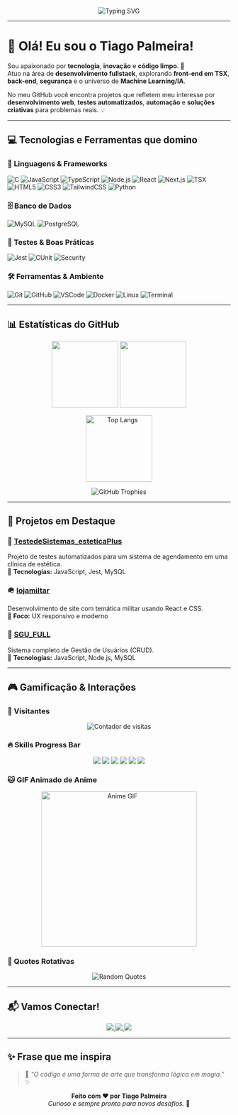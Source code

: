 <p align="center">
  <img src="https://readme-typing-svg.herokuapp.com?font=Fira+Code&pause=1000&color=36BCF7&center=true&vCenter=true&width=600&lines=Olá!+Eu+sou+o+Tiago+Palmeira!;Fullstack+Dev+e+apaixonado+por+código;Explorando+Machine+Learning+e+IA;Bem-vindo+ao+meu+GitHub!+🚀" alt="Typing SVG" />
</p>

---

# 👋 Olá! Eu sou o Tiago Palmeira!

Sou apaixonado por **tecnologia**, **inovação** e **código limpo**. 🚀  
Atuo na área de **desenvolvimento fullstack**, explorando **front-end em TSX**, **back-end**, **segurança** e o universo de **Machine Learning/IA**.  

No meu GitHub você encontra projetos que refletem meu interesse por **desenvolvimento web**, **testes automatizados**, **automação** e **soluções criativas** para problemas reais. 💡

---

## 💻 Tecnologias e Ferramentas que domino

### 🧠 Linguagens & Frameworks
![C](https://img.shields.io/badge/-C-A8B9CC?logo=c&logoColor=white)
![JavaScript](https://img.shields.io/badge/-JavaScript-F7DF1E?logo=javascript&logoColor=000)
![TypeScript](https://img.shields.io/badge/-TypeScript-3178C6?logo=typescript&logoColor=fff)
![Node.js](https://img.shields.io/badge/-Node.js-339933?logo=node.js&logoColor=fff)
![React](https://img.shields.io/badge/-React-61DAFB?logo=react&logoColor=000)
![Next.js](https://img.shields.io/badge/-Next.js-000000?logo=next.js&logoColor=fff)
![TSX](https://img.shields.io/badge/-TSX-3178C6?logo=react&logoColor=fff)
![HTML5](https://img.shields.io/badge/-HTML5-E34F26?logo=html5&logoColor=fff)
![CSS3](https://img.shields.io/badge/-CSS3-1572B6?logo=css3&logoColor=fff)
![TailwindCSS](https://img.shields.io/badge/-TailwindCSS-38B2AC?logo=tailwindcss&logoColor=fff)
![Python](https://img.shields.io/badge/-Python-3776AB?logo=python&logoColor=fff)

### 🗄️ Banco de Dados
![MySQL](https://img.shields.io/badge/-MySQL-4479A1?logo=mysql&logoColor=fff)
![PostgreSQL](https://img.shields.io/badge/-PostgreSQL-336791?logo=postgresql&logoColor=fff)

### 🧪 Testes & Boas Práticas
![Jest](https://img.shields.io/badge/-Jest-C21325?logo=jest&logoColor=fff)
![CUnit](https://img.shields.io/badge/-CUnit-555555?logo=c&logoColor=fff)
![Security](https://img.shields.io/badge/-Segurança-2E8B57?logo=shield&logoColor=fff)

### 🛠️ Ferramentas & Ambiente
![Git](https://img.shields.io/badge/-Git-F05032?logo=git&logoColor=fff)
![GitHub](https://img.shields.io/badge/-GitHub-181717?logo=github)
![VSCode](https://img.shields.io/badge/-VSCode-007ACC?logo=visual-studio-code&logoColor=fff)
![Docker](https://img.shields.io/badge/-Docker-2496ED?logo=docker&logoColor=fff)
![Linux](https://img.shields.io/badge/-Linux-FCC624?logo=linux&logoColor=000)
![Terminal](https://img.shields.io/badge/-Terminal-4D4D4D?logo=gnu-bash&logoColor=fff)

---

## 📊 Estatísticas do GitHub

<p align="center">
  <img src="https://github-readme-stats.vercel.app/api?username=Tiagopalmeira&show_icons=true&theme=radical&count_private=true" height="150"/>
  <img src="https://github-readme-streak-stats.herokuapp.com/?user=Tiagopalmeira&theme=radical" height="150"/>
</p>

<p align="center">
  <img src="https://github-readme-stats.vercel.app/api/top-langs/?username=Tiagopalmeira&layout=compact&theme=radical" alt="Top Langs" height="150"/>
</p>

<p align="center">
  <img src="https://github-profile-trophy.vercel.app/?username=Tiagopalmeira&theme=radical&margin-w=8&margin-h=8&no-frame=true" alt="GitHub Trophies"/>
</p>

---

## 🚀 Projetos em Destaque

### 🧪 [TestedeSistemas_esteticaPlus](https://github.com/Tiagopalmeira/TestedeSistemas_esteticaPlus)
Projeto de testes automatizados para um sistema de agendamento em uma clínica de estética.  
🔹 **Tecnologias:** JavaScript, Jest, MySQL  

### 🪖 [lojamiltar](https://github.com/Tiagopalmeira/lojamiltar)
Desenvolvimento de site com temática militar usando React e CSS.  
🔹 **Foco:** UX responsivo e moderno  

### 👥 [SGU_FULL](https://github.com/Tiagopalmeira/SGU_FULL)
Sistema completo de Gestão de Usuários (CRUD).  
🔹 **Tecnologias:** JavaScript, Node.js, MySQL  

---

## 🎮 Gamificação & Interações

### 🌟 Visitantes
<p align="center">
  <img src="https://komarev.com/ghpvc/?username=Tiagopalmeira&color=blue" alt="Contador de visitas"/>
</p>

### 🔥 Skills Progress Bar
<p align="center">
  <img src="https://img.shields.io/badge/JavaScript-90%25-yellow?style=for-the-badge"/>
  <img src="https://img.shields.io/badge/TypeScript-85%25-blue?style=for-the-badge"/>
  <img src="https://img.shields.io/badge/React-80%25-61DAFB?style=for-the-badge"/>
  <img src="https://img.shields.io/badge/Node.js-75%25-339933?style=for-the-badge"/>
  <img src="https://img.shields.io/badge/Python-70%25-3776AB?style=for-the-badge"/>
  <img src="https://img.shields.io/badge/C-65%25-A8B9CC?style=for-the-badge"/>
</p>

### 🐱 GIF Animado de Anime
<p align="center">
  <img src="https://media.giphy.com/media/JWuBH9rCO2uZuHBFpm/giphy.gif" width="350" alt="Anime GIF"/>
</p>

### 💬 Quotes Rotativas
<p align="center">
  <img src="https://quotes-github-readme.vercel.app/api?type=horizontal&quotes=5" alt="Random Quotes"/>
</p>

---

## 📬 Vamos Conectar!

<p align="center">
  <a href="https://www.facebook.com/profile.php?id=100031440456497">
    <img src="https://img.shields.io/badge/Facebook-1877F2?style=for-the-badge&logo=facebook&logoColor=white"/>
  </a>
  <a href="https://instagram.com/Tiago.palmeira_7">
    <img src="https://img.shields.io/badge/Instagram-E4405F?style=for-the-badge&logo=instagram&logoColor=white"/>
  </a>
  <a href="https://br.linkedin.com/in/tiago-palmeira123">
    <img src="https://img.shields.io/badge/LinkedIn-0077B5?style=for-the-badge&logo=linkedin&logoColor=white"/>
  </a>
</p>

---

## ✨ Frase que me inspira

> 💬 *“O código é uma forma de arte que transforma lógica em magia.”* ✨  

<p align="center">
  <b>Feito com ❤️ por Tiago Palmeira</b><br/>
  <i>Curioso e sempre pronto para novos desafios.</i> 🚀
</p>
